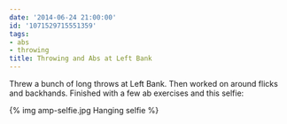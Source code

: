 ```yaml
---
date: '2014-06-24 21:00:00'
id: '1071529715551359'
tags:
- abs
- throwing
title: Throwing and Abs at Left Bank
---
```


Threw a bunch of long throws at Left Bank. Then worked on around flicks and backhands. Finished with a few ab exercises and this selfie:

{% img amp-selfie.jpg Hanging selfie %}

